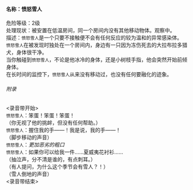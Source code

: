 #### 名称：愤怒雪人
危险等级：2级
<br>处理现状：被安置在低温房间，同一个房间内没有其他移动物体。观察中。
<br>描述：`愤怒雪人`是一个只要不接触便不会有任何反应的较为温和的异常感染体。
<br> `愤怒雪人`在被发现时独处在一个房间内，身边有一只因为冻伤死去的大拉布拉多猎犬，身体很干净。
<br>当你触碰到`愤怒雪人`，不论是他冰冷的身体，还是小树枝手指，他会突然开始前倾身体。
<br>在长时间的监控下，`愤怒雪人`从来没有移动过，也没有任何要融化的迹象。
###### 附录
<录音带开始>
<br> `愤怒雪人`：笨蛋！笨蛋！笨蛋！
<br>（你无视了他的挑衅，但没有任何帮助。）
<br>`愤怒雪人`：握住我的手——！我是说，我的手——！
<br>（脚步移动的声音）
<br>`愤怒雪人`：*更加恶劣的粗口*
<br>`愤怒雪人`：如果你可以给我一件……夏威夷花衬衫……
<br>（抽泣声，分不清是谁的，有点刺耳。）
<br>（有人提问，为什么这个季节会有雪人？！）
<br>（雪人倒地的声音）
<br><录音带结束>
